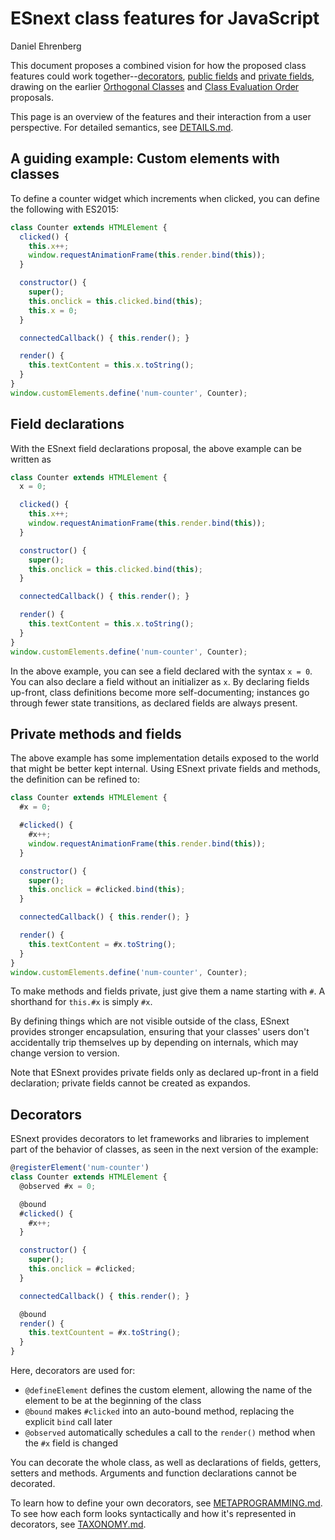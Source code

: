 # ESnext class features for JavaScript

Daniel Ehrenberg

This document proposes a combined vision for how the proposed class features could work together--[decorators](https://tc39.github.io/proposal-decorators/), [public fields](https://tc39.github.io/proposal-class-public-fields/) and [private fields](https://github.com/tc39/proposal-private-fields), drawing on the earlier [Orthogonal Classes](https://github.com/erights/Orthogonal-Classes) and [Class Evaluation Order](https://onedrive.live.com/view.aspx?resid=A7BBCE1FC8EE16DB!442046&app=PowerPoint&authkey=!AEeXmhZASk50KjA) proposals.

This page is an overview of the features and their interaction from a user perspective. For detailed semantics, see [DETAILS.md](https://github.com/littledan/proposal-unified-class-features/blob/master/DETAILS.md).

## A guiding example: Custom elements with classes

To define a counter widget which increments when clicked, you can define the following with ES2015:

```js
class Counter extends HTMLElement {
  clicked() {
    this.x++;
    window.requestAnimationFrame(this.render.bind(this));
  }

  constructor() {
    super();
    this.onclick = this.clicked.bind(this);
    this.x = 0;
  }

  connectedCallback() { this.render(); }

  render() {
    this.textContent = this.x.toString();
  }
}
window.customElements.define('num-counter', Counter);
```

## Field declarations

With the ESnext field declarations proposal, the above example can be written as


```js
class Counter extends HTMLElement {
  x = 0;

  clicked() {
    this.x++;
    window.requestAnimationFrame(this.render.bind(this));
  }

  constructor() {
    super();
    this.onclick = this.clicked.bind(this);
  }

  connectedCallback() { this.render(); }

  render() {
    this.textContent = this.x.toString();
  }
}
window.customElements.define('num-counter', Counter);
```

In the above example, you can see a field declared with the syntax `x = 0`. You can also declare a field without an initializer as `x`. By declaring fields up-front, class definitions become more self-documenting; instances go through fewer state transitions, as declared fields are always present.

## Private methods and fields

The above example has some implementation details exposed to the world that might be better kept internal. Using ESnext private fields and methods, the definition can be refined to:

```js
class Counter extends HTMLElement {
  #x = 0;

  #clicked() {
    #x++;
    window.requestAnimationFrame(this.render.bind(this));
  }

  constructor() {
    super();
    this.onclick = #clicked.bind(this);
  }

  connectedCallback() { this.render(); }

  render() {
    this.textContent = #x.toString();
  }
}
window.customElements.define('num-counter', Counter);
```

To make methods and fields private, just give them a name starting with `#`. A shorthand for `this.#x` is simply `#x`.

By defining things which are not visible outside of the class, ESnext provides stronger encapsulation, ensuring that your classes' users don't accidentally trip themselves up by depending on internals, which may change version to version.

Note that ESnext provides private fields only as declared up-front in a field declaration; private fields cannot be created as expandos.

## Decorators

ESnext provides decorators to let frameworks and libraries to implement part of the behavior of classes, as seen in the next version of the example:

```js
@registerElement('num-counter')
class Counter extends HTMLElement {
  @observed #x = 0;

  @bound
  #clicked() {
    #x++;
  }

  constructor() {
    super();
    this.onclick = #clicked;
  }

  connectedCallback() { this.render(); }

  @bound
  render() {
    this.textCountent = #x.toString();
  }
}
```

Here, decorators are used for:
- `@defineElement` defines the custom element, allowing the name of the element to be at the beginning of the class
- `@bound` makes `#clicked` into an auto-bound method, replacing the explicit `bind` call later
- `@observed` automatically schedules a call to the `render()` method when the `#x` field is changed

You can decorate the whole class, as well as declarations of fields, getters, setters and methods. Arguments and function declarations cannot be decorated.

To learn how to define your own decorators, see [METAPROGRAMMING.md](https://github.com/littledan/proposal-unified-class-features/blob/master/METAPROGRAMMING.md). To see how each form looks syntactically and how it's represented in decorators, see [TAXONOMY.md](https://github.com/littledan/proposal-unified-class-features/blob/master/TAXONOMY.md).
